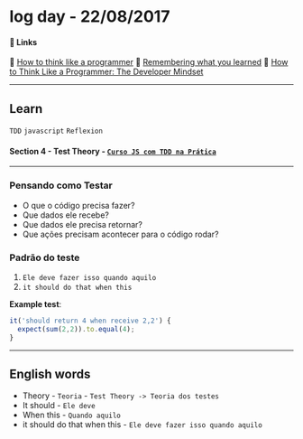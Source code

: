 # log day - 22/08/2017

#### 🔗 Links

:newspaper: [How to think like a programmer](https://zellwk.com/blog/think)
:newspaper: [Remembering what you learned](https://zellwk.com/blog/remember/)
:newspaper: [How to Think Like a Programmer: The Developer Mindset](https://medium.com/@addabjork/how-to-think-like-a-programmer-the-developer-mindset-df4844114106)  

___

## Learn
`TDD` `javascript` `Reflexion`
#### Section 4 - Test Theory - [`Curso JS com TDD na Prática`](https://www.udemy.com/js-com-tdd-na-pratica)
___

### Pensando como Testar

- O que o código precisa fazer?
- Que dados ele recebe?
- Que dados ele precisa retornar?
- Que ações precisam acontecer para o código rodar?

### Padrão do teste
1. `Ele deve fazer isso quando aquilo`
1. `it should do that when this`

__Example test__:
```javascript
it('should return 4 when receive 2,2') {
  expect(sum(2,2)).to.equal(4);
}
```
___

## English words
- Theory - `Teoria` - `Test Theory -> Teoria dos testes`
- It should - `Ele deve`
- When this - `Quando aquilo`
- it should do that when this - `Ele deve fazer isso quando aquilo`
